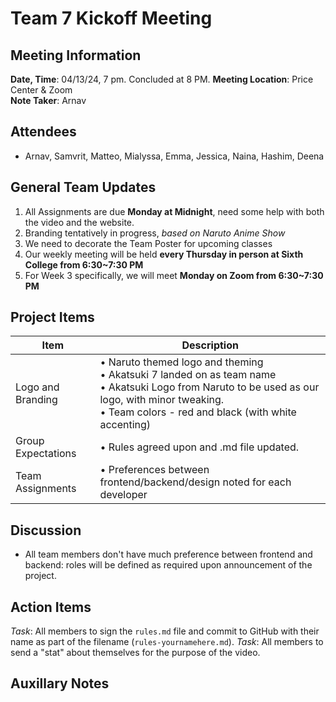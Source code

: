 # Team 7 Kickoff Meeting

## Meeting Information

**Date, Time**: 04/13/24, 7 pm. Concluded at 8 PM.
**Meeting Location**: Price Center & Zoom  
**Note Taker**: Arnav

## Attendees

- Arnav, Samvrit, Matteo, Mialyssa, Emma, Jessica, Naina, Hashim, Deena

## General Team Updates

1. All Assignments are due **Monday at Midnight**, need some help with both the video and the website.
2. Branding tentatively in progress, _based on Naruto Anime Show_
3. We need to decorate the Team Poster for upcoming classes
4. Our weekly meeting will be held **every Thursday in person at Sixth College from 6:30~7:30 PM**
5. For Week 3 specifically, we will meet **Monday on Zoom from 6:30~7:30 PM**

## Project Items

| Item          | Description               |
| ------------- | ------------------------- |
| Logo and Branding | • Naruto themed logo and theming <br>• Akatsuki 7 landed on as team name <br>• Akatsuki Logo from Naruto to be used as our logo, with minor tweaking. <br>• Team colors - red and black (with white accenting) |
| Group Expectations | • Rules agreed upon and .md file updated.|
| Team Assignments | • Preferences between frontend/backend/design noted for each developer <br>|

## Discussion
- All team members don't have much preference between frontend and backend: roles will be defined as required upon announcement of the project. 

## Action Items

_Task_: All members to sign the `rules.md` file and commit to GitHub with their name as part of the filename (`rules-yournamehere.md`). 
_Task_: All members to send a "stat" about themselves for the purpose of the video. 

## Auxillary Notes
